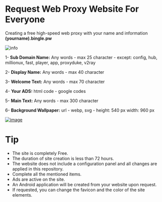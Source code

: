# Request Web Proxy Website For Everyone

Creating a free high-speed web proxy with your name and information **(yourname).bingle.pw**

![info](https://github.com/user-attachments/assets/bb19436f-134f-4ab1-a1ea-6f59098a36a5)

1- **Sub Domain Name:** Any words - max 25 character - except: config, hub, millionux, fast, player, app, proxyduke, v2ray

2- **Display Name:** Any words - max 40 character

3- **Welcome Text:** Any words - max 70 character

4- **Your ADS:** html code - google codes 

5- **Main Text:** Any words - max 300 character

6- **Background Wallpaper:** url - webp, svg - height: 540 px width: 960 px

[![image](https://private-user-images.githubusercontent.com/161473759/352640887-f3ed7a46-919b-4e71-9eab-52e1a6e5710e.png?jwt=eyJhbGciOiJIUzI1NiIsInR5cCI6IkpXVCJ9.eyJpc3MiOiJnaXRodWIuY29tIiwiYXVkIjoicmF3LmdpdGh1YnVzZXJjb250ZW50LmNvbSIsImtleSI6ImtleTUiLCJleHAiOjE3MjIwMjIzNTMsIm5iZiI6MTcyMjAyMjA1MywicGF0aCI6Ii8xNjE0NzM3NTkvMzUyNjQwODg3LWYzZWQ3YTQ2LTkxOWItNGU3MS05ZWFiLTUyZTFhNmU1NzEwZS5wbmc_WC1BbXotQWxnb3JpdGhtPUFXUzQtSE1BQy1TSEEyNTYmWC1BbXotQ3JlZGVudGlhbD1BS0lBVkNPRFlMU0E1M1BRSzRaQSUyRjIwMjQwNzI2JTJGdXMtZWFzdC0xJTJGczMlMkZhd3M0X3JlcXVlc3QmWC1BbXotRGF0ZT0yMDI0MDcyNlQxOTI3MzNaJlgtQW16LUV4cGlyZXM9MzAwJlgtQW16LVNpZ25hdHVyZT05ODlhZWJhYTdjNDI0MDE5NmJjNjA3ZTgzNTBhYmQ0MGVjZTQ1NjZlZjI3N2VjNTllMmQwZWJlOTRkMjI0MzMyJlgtQW16LVNpZ25lZEhlYWRlcnM9aG9zdCZhY3Rvcl9pZD0wJmtleV9pZD0wJnJlcG9faWQ9MCJ9.gPBKmge6BTuYcZGZULVYKSCiSEFWp6UZnM4Ic3567t0)](https://github.com/Bingle-Proxy/Request-Web-Proxy/issues/new?assignees=Bingle-Proxy&labels=Free+Web+Proxy&projects=&template=free_webproxy_request.md&title=Request+Create+Free+Web+Proxy)


# Tip

* The site is completely Free.
* The duration of site creation is less than 72 hours.
* The website does not include a configuration panel and all changes are applied in this repository.
* Complete all the mentioned items.
* Ads are active on the site.
* An Android application will be created from your website upon request.
* If requested, you can change the favicon and the color of the site elements.

